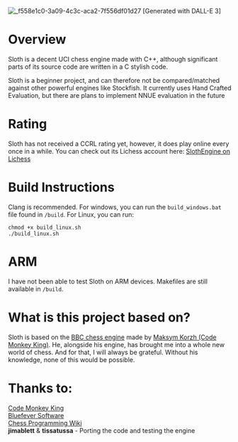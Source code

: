 
![_f558e1c0-3a09-4c3c-aca2-7f556df01d27](https://github.com/Williamguttn/Sloth/assets/69588728/c6ff4527-da60-43b6-8835-7650e972bd78)
[Generated with DALL-E 3]

# Overview
Sloth is a decent UCI chess engine made with C++, although significant parts of its source code are written in a C stylish code.

Sloth is a beginner project, and can therefore not be compared/matched against other powerful engines like Stockfish. It currently uses Hand Crafted 
Evaluation, but there are plans to implement NNUE evaluation in the future

# Rating
Sloth has not received a CCRL rating yet, however, it does play online every once in a while. You can check out its Lichess account here:
[SlothEngine on Lichess](https://lichess.org/@/SlothEngine)

# Build Instructions
Clang is recommended. For windows, you can run the ```build_windows.bat``` file found in ```/build```. For Linux, you can run:
```
chmod +x build_linux.sh
./build_linux.sh
```
# ARM
I have not been able to test Sloth on ARM devices. Makefiles are still available in ```/build```.

# What is this project based on?
Sloth is based on the [BBC chess engine](https://www.chessprogramming.org/BBC) made by 
[Maksym Korzh (Code Monkey King)](https://www.chessprogramming.org/Maksim_Korzh). He, alongside his engine, has brought me into a whole new world of 
chess. And for that, I will always be grateful. Without his knowledge, none of this would be possible.

# Thanks to:
[Code Monkey King](https://www.youtube.com/@chessprogramming591) <br>
[Bluefever Software](https://www.youtube.com/channel/UCFkfibjxPzrP0e2WIa8aJCg) <br>
[Chess Programming Wiki](https://www.chessprogramming.org/Main_Page) <br>
**jimablett** & **tissatussa** - Porting the code and testing the engine